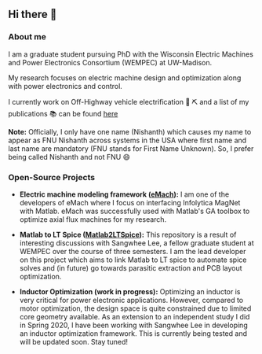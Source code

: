## Hi there 👋

### About me
I am a graduate student pursuing PhD with the Wisconsin Electric Machines and Power Electronics Consortium (WEMPEC) at UW-Madison.

My research focuses on electric machine design and optimization along with power electronics and control. 

I currently work on Off-Highway vehicle electrification :tractor: :pick: and a list of my publications :books: can be found [here](https://scholar.google.com/citations?hl=en&user=CPd0z5gAAAAJ)

__Note:__ Officially, I only have one name (Nishanth) which causes my name to appear as FNU Nishanth across systems in the USA where first name and last name are mandatory (FNU stands for First Name Unknown). So, I prefer being called Nishanth and not FNU :smile:

### Open-Source Projects
- __Electric machine modeling framework ([eMach](https://github.com/Severson-Group/eMach)):__
I am one of the developers of eMach where I focus on interfacing Infolytica MagNet with Matlab. eMach was successfully used with Matlab's GA toolbox to optimize axial flux machines for my research.

- __Matlab to LT Spice ([Matlab2LTSpice](https://github.com/ngadiyar93/Matlab2LTSpice)):__
This repository is a result of interesting discussions with Sangwhee Lee, a fellow graduate student at WEMPEC over the course of three semesters.
I am the lead developer on this project which aims to link Matlab to LT spice to automate spice solves and (in future) go towards parasitic extraction and PCB layout optimization.

- __Inductor Optimization (work in progress):__ 
Optimizing an inductor is very critical for power electronic applications. However, compared to motor optimization, the design space is quite constrained due to limited core geometry available. As an extension to an independent study I did in Spring 2020, I have been working with Sangwhee Lee in developing an inductor optimization framework. This is currently being tested and will be updated soon. Stay tuned!

